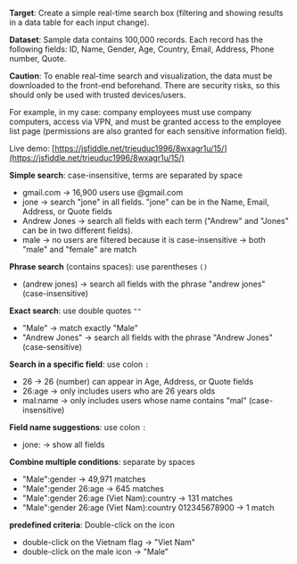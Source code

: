 <b>Target</b>: Create a simple real-time search box (filtering and showing results in a data table for each input change).

<b>Dataset</b>: Sample data contains 100,000 records. Each record has the following fields: ID, Name, Gender, Age, Country, Email, Address, Phone number, Quote.

<b>Caution</b>: To enable real-time search and visualization, the data must be downloaded to the front-end beforehand. There are security risks, so this should only be used with trusted devices/users.

For example, in my case: company employees must use company computers, access via VPN, and must be granted access to the employee list page (permissions are also granted for each sensitive information field).

Live demo: [https://jsfiddle.net/trieuduc1996/8wxagr1u/15/](https://jsfiddle.net/trieuduc1996/8wxagr1u/15/)

<b>Simple search</b>: case-insensitive, terms are separated by space
- gmail.com -> 16,900 users use @gmail.com
- jone -> search "jone" in all fields. "jone" can be in the Name, Email, Address, or Quote fields
- Andrew Jones -> search all fields with each term ("Andrew" and "Jones" can be in two different fields).
- male -> no users are filtered because it is case-insensitive -> both "male" and "female" are match

<b>Phrase search</b> (contains spaces): use parentheses `()`
- (andrew jones) -> search all fields with the phrase "andrew jones" (case-insensitive)

<b>Exact search</b>: use double quotes `""`
- "Male" -> match exactly "Male"
- "Andrew Jones" -> search all fields with the phrase "Andrew Jones" (case-sensitive)

<b>Search in a specific field</b>: use colon `:`
- 26 -> 26 (number) can appear in Age, Address, or Quote fields
- 26:age -> only includes users who are 26 years olds
- mal:name -> only includes users whose name contains "mal" (case-insensitive)

<b>Field name suggestions</b>: use colon `:`
- jone: -> show all fields

<b>Combine multiple conditions</b>: separate by spaces
- "Male":gender -> 49,971 matches
- "Male":gender 26:age -> 645 matches
- "Male":gender 26:age (Viet Nam):country -> 131 matches
- "Male":gender 26:age (Viet Nam):country 012345678900 -> 1 match

<b>predefined criteria</b>: Double-click on the icon
- double-click on the Vietnam flag -> "Viet Nam"
- double-click on the male icon -> "Male"
